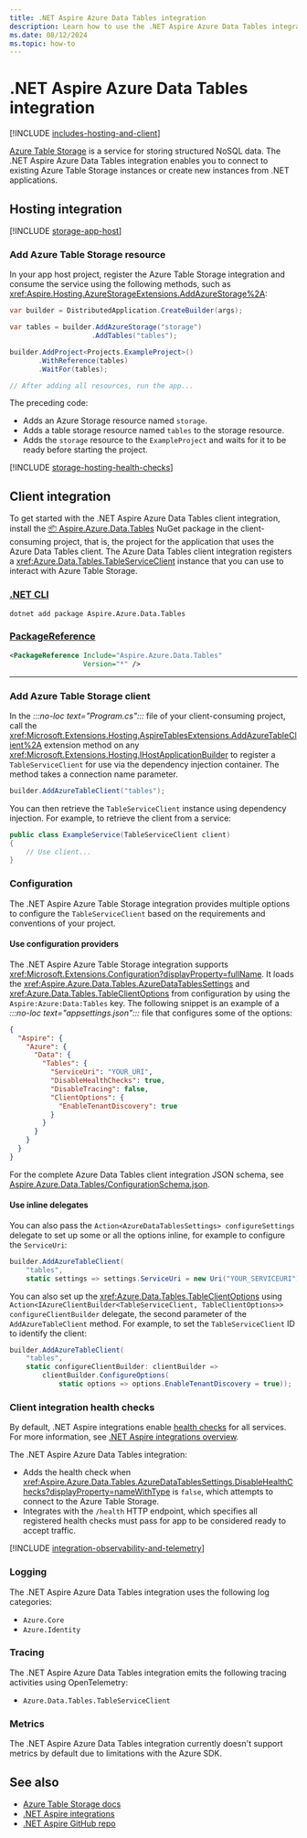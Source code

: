 ```yaml
---
title: .NET Aspire Azure Data Tables integration
description: Learn how to use the .NET Aspire Azure Data Tables integration, which includes both hosting and client integrations.
ms.date: 08/12/2024
ms.topic: how-to
---
```


# .NET Aspire Azure Data Tables integration

[!INCLUDE [includes-hosting-and-client](../includes/includes-hosting-and-client.md)]

[Azure Table Storage](https://azure.microsoft.com/services/storage/tables/) is a service for storing structured NoSQL data. The .NET Aspire Azure Data Tables integration enables you to connect to existing Azure Table Storage instances or create new instances from .NET applications.

## Hosting integration

[!INCLUDE [storage-app-host](includes/storage-app-host.md)]

### Add Azure Table Storage resource

In your app host project, register the Azure Table Storage integration and consume the service using the following methods, such as <xref:Aspire.Hosting.AzureStorageExtensions.AddAzureStorage%2A>:

```csharp
var builder = DistributedApplication.CreateBuilder(args);

var tables = builder.AddAzureStorage("storage")
                    .AddTables("tables");

builder.AddProject<Projects.ExampleProject>()
       .WithReference(tables)
       .WaitFor(tables);

// After adding all resources, run the app...
```

The preceding code:

- Adds an Azure Storage resource named `storage`.
- Adds a table storage resource named `tables` to the storage resource.
- Adds the `storage` resource to the `ExampleProject` and waits for it to be ready before starting the project.

[!INCLUDE [storage-hosting-health-checks](includes/storage-hosting-health-checks.md)]

## Client integration

To get started with the .NET Aspire Azure Data Tables client integration, install the [📦 Aspire.Azure.Data.Tables](https://www.nuget.org/packages/Aspire.Azure.Data.Tables) NuGet package in the client-consuming project, that is, the project for the application that uses the Azure Data Tables client. The Azure Data Tables client integration registers a <xref:Azure.Data.Tables.TableServiceClient> instance that you can use to interact with Azure Table Storage.

### [.NET CLI](#tab/dotnet-cli)

```dotnetcli
dotnet add package Aspire.Azure.Data.Tables
```

### [PackageReference](#tab/package-reference)

```xml
<PackageReference Include="Aspire.Azure.Data.Tables"
                  Version="*" />
```

---

### Add Azure Table Storage client

In the _:::no-loc text="Program.cs":::_ file of your client-consuming project, call the <xref:Microsoft.Extensions.Hosting.AspireTablesExtensions.AddAzureTableClient%2A> extension method on any <xref:Microsoft.Extensions.Hosting.IHostApplicationBuilder> to register a `TableServiceClient` for use via the dependency injection container. The method takes a connection name parameter.

```csharp
builder.AddAzureTableClient("tables");
```

You can then retrieve the `TableServiceClient` instance using dependency injection. For example, to retrieve the client from a service:

```csharp
public class ExampleService(TableServiceClient client)
{
    // Use client...
}
```

### Configuration

The .NET Aspire Azure Table Storage integration provides multiple options to configure the `TableServiceClient` based on the requirements and conventions of your project.

#### Use configuration providers

The .NET Aspire Azure Table Storage integration supports <xref:Microsoft.Extensions.Configuration?displayProperty=fullName>. It loads the <xref:Aspire.Azure.Data.Tables.AzureDataTablesSettings> and <xref:Azure.Data.Tables.TableClientOptions> from configuration by using the `Aspire:Azure:Data:Tables` key. The following snippet is an example of a _:::no-loc text="appsettings.json":::_ file that configures some of the options:

```json
{
  "Aspire": {
    "Azure": {
      "Data": {
        "Tables": {
          "ServiceUri": "YOUR_URI",
          "DisableHealthChecks": true,
          "DisableTracing": false,
          "ClientOptions": {
            "EnableTenantDiscovery": true
          }
        }
      }
    }
  }
}
```

For the complete Azure Data Tables client integration JSON schema, see [Aspire.Azure.Data.Tables/ConfigurationSchema.json](https://github.com/dotnet/aspire/blob/v9.0.0/src/Components/Aspire.Azure.Data.Tables/ConfigurationSchema.json).

#### Use inline delegates

You can also pass the `Action<AzureDataTablesSettings> configureSettings` delegate to set up some or all the options inline, for example to configure the `ServiceUri`:

```csharp
builder.AddAzureTableClient(
    "tables",
    static settings => settings.ServiceUri = new Uri("YOUR_SERVICEURI"));
```

You can also set up the <xref:Azure.Data.Tables.TableClientOptions> using `Action<IAzureClientBuilder<TableServiceClient, TableClientOptions>> configureClientBuilder` delegate, the second parameter of the `AddAzureTableClient` method. For example, to set the `TableServiceClient` ID to identify the client:

```csharp
builder.AddAzureTableClient(
    "tables",
    static configureClientBuilder: clientBuilder =>
        clientBuilder.ConfigureOptions(
            static options => options.EnableTenantDiscovery = true));
```

### Client integration health checks

By default, .NET Aspire integrations enable [health checks](../fundamentals/health-checks.md) for all services. For more information, see [.NET Aspire integrations overview](../fundamentals/integrations-overview.md).

The .NET Aspire Azure Data Tables integration:

- Adds the health check when <xref:Aspire.Azure.Data.Tables.AzureDataTablesSettings.DisableHealthChecks?displayProperty=nameWithType> is `false`, which attempts to connect to the Azure Table Storage.
- Integrates with the `/health` HTTP endpoint, which specifies all registered health checks must pass for app to be considered ready to accept traffic.

[!INCLUDE [integration-observability-and-telemetry](../includes/integration-observability-and-telemetry.md)]

### Logging

The .NET Aspire Azure Data Tables integration uses the following log categories:

- `Azure.Core`
- `Azure.Identity`

### Tracing

The .NET Aspire Azure Data Tables integration emits the following tracing activities using OpenTelemetry:

- `Azure.Data.Tables.TableServiceClient`

### Metrics

The .NET Aspire Azure Data Tables integration currently doesn't support metrics by default due to limitations with the Azure SDK.

## See also

- [Azure Table Storage docs](/azure/storage/tables/)
- [.NET Aspire integrations](../fundamentals/integrations-overview.md)
- [.NET Aspire GitHub repo](https://github.com/dotnet/aspire)